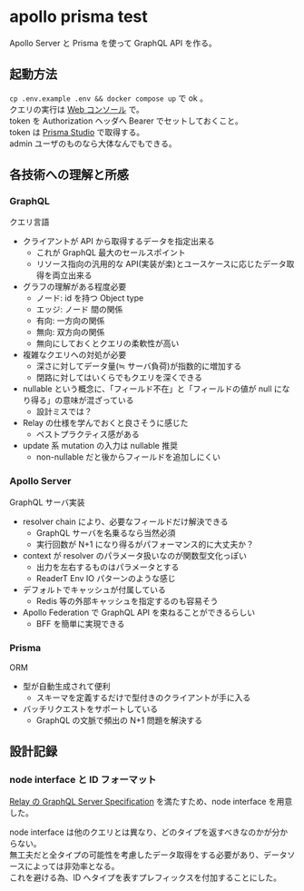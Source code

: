 # apollo prisma test

Apollo Server と Prisma を使って GraphQL API を作る。

## 起動方法

`cp .env.example .env && docker compose up` で ok 。  
クエリの実行は [Web コンソール](http://localhost:4000) で。  
token を Authorization ヘッダへ Bearer でセットしておくこと。  
token は [Prisma Studio](http://localhost:5555) で取得する。  
admin ユーザのものなら大体なんでもできる。

## 各技術への理解と所感

### GraphQL

クエリ言語

- クライアントが API から取得するデータを指定出来る
  - これが GraphQL 最大のセールスポイント
  - リソース指向の汎用的な API(実装が楽)とユースケースに応じたデータ取得を両立出来る
- グラフの理解がある程度必要
  - ノード: id を持つ Object type
  - エッジ: ノード 間の関係
  - 有向: 一方向の関係
  - 無向: 双方向の関係
  - 無向にしておくとクエリの柔軟性が高い
- 複雑なクエリへの対処が必要
  - 深さに対してデータ量(≒ サーバ負荷)が指数的に増加する
  - 閉路に対してはいくらでもクエリを深くできる
- nullable という概念に、「フィールド不在」と「フィールドの値が null になり得る」の意味が混ざっている
  - 設計ミスでは？
- Relay の仕様を学んでおくと良さそうに感じた
  - ベストプラクティス感がある
- update 系 mutation の入力は nullable 推奨
  - non-nullable だと後からフィールドを追加しにくい

### Apollo Server

GraphQL サーバ実装

- resolver chain により、必要なフィールドだけ解決できる
  - GraphQL サーバを名乗るなら当然必須
  - 実行回数が N+1 になり得るがパフォーマンス的に大丈夫か？
- context が resolver のパラメータ扱いなのが関数型文化っぽい
  - 出力を左右するものはパラメータとする
  - ReaderT Env IO パターンのような感じ
- デフォルトでキャッシュが付属している
  - Redis 等の外部キャッシュを指定するのも容易そう
- Apollo Federation で GraphQL API を束ねることができるらしい
  - BFF を簡単に実現できる

### Prisma

ORM

- 型が自動生成されて便利
  - スキーマを定義するだけで型付きのクライアントが手に入る
- バッチリクエストをサポートしている
  - GraphQL の文脈で頻出の N+1 問題を解決する

## 設計記録

### node interface と ID フォーマット

[Relay の GraphQL Server Specification](https://relay.dev/docs/guides/graphql-server-specification/) を満たすため、node interface を用意した。

node interface は他のクエリとは異なり、どのタイプを返すべきなのかが分からない。  
無工夫だと全タイプの可能性を考慮したデータ取得をする必要があり、データソースによっては非効率となる。  
これを避ける為、ID へタイプを表すプレフィックスを付加することにした。
